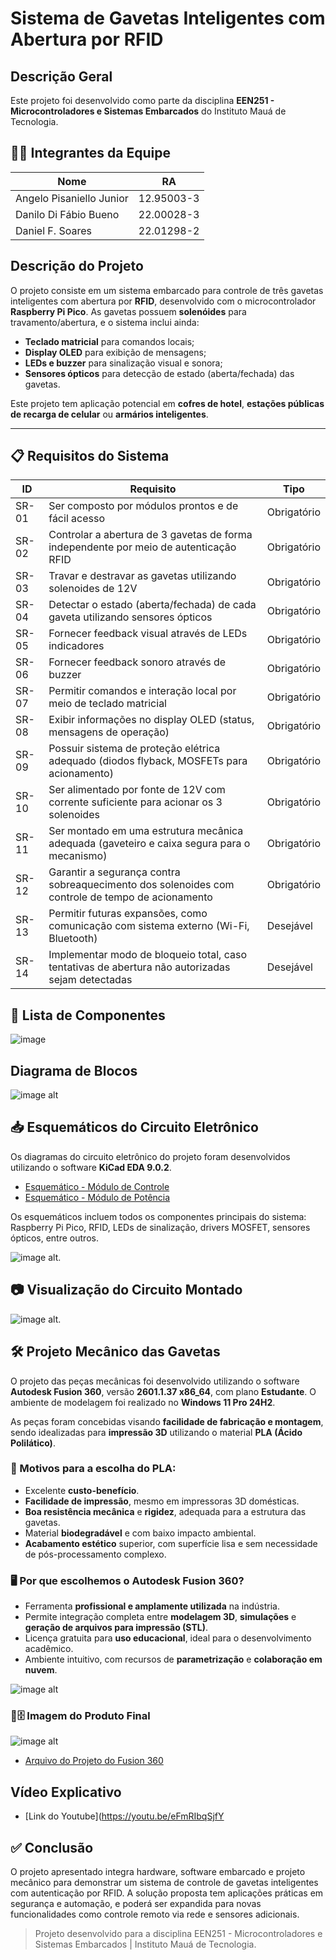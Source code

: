 # Sistema de Gavetas Inteligentes com Abertura por RFID

## Descrição Geral
Este projeto foi desenvolvido como parte da disciplina **EEN251 - Microcontroladores e Sistemas Embarcados** do Instituto Mauá de Tecnologia.

## 👨‍💻 Integrantes da Equipe

| Nome                     | RA           |
|--------------------------|--------------|
| Angelo Pisaniello Junior | 12.95003-3   |
| Danilo Di Fábio Bueno    | 22.00028-3   |
| Daniel F. Soares         | 22.01298-2   |


## Descrição do Projeto

O projeto consiste em um sistema embarcado para controle de três gavetas inteligentes com abertura por **RFID**, desenvolvido com o microcontrolador **Raspberry Pi Pico**. As gavetas possuem **solenóides** para travamento/abertura, e o sistema inclui ainda:

- **Teclado matricial** para comandos locais;
- **Display OLED** para exibição de mensagens;
- **LEDs e buzzer** para sinalização visual e sonora;
- **Sensores ópticos** para detecção de estado (aberta/fechada) das gavetas.

Este projeto tem aplicação potencial em **cofres de hotel**, **estações públicas de recarga de celular** ou **armários inteligentes**.

---

## 📋 Requisitos do Sistema

| ID       | Requisito                                                                                         | Tipo         |
|----------|---------------------------------------------------------------------------------------------------|--------------|
| SR-01    | Ser composto por módulos prontos e de fácil acesso                                                | Obrigatório  |
| SR-02    | Controlar a abertura de 3 gavetas de forma independente por meio de autenticação RFID             | Obrigatório  |
| SR-03    | Travar e destravar as gavetas utilizando solenoides de 12V                                        | Obrigatório  |
| SR-04    | Detectar o estado (aberta/fechada) de cada gaveta utilizando sensores ópticos                     | Obrigatório  |
| SR-05    | Fornecer feedback visual através de LEDs indicadores                                              | Obrigatório  |
| SR-06    | Fornecer feedback sonoro através de buzzer                                                        | Obrigatório  |
| SR-07    | Permitir comandos e interação local por meio de teclado matricial                                 | Obrigatório  |
| SR-08    | Exibir informações no display OLED (status, mensagens de operação)                                | Obrigatório  |
| SR-09    | Possuir sistema de proteção elétrica adequado (diodos flyback, MOSFETs para acionamento)          | Obrigatório  |
| SR-10    | Ser alimentado por fonte de 12V com corrente suficiente para acionar os 3 solenoides              | Obrigatório  |
| SR-11    | Ser montado em uma estrutura mecânica adequada (gaveteiro e caixa segura para o mecanismo)        | Obrigatório  |
| SR-12    | Garantir a segurança contra sobreaquecimento dos solenoides com controle de tempo de acionamento  | Obrigatório  |
| SR-13    | Permitir futuras expansões, como comunicação com sistema externo (Wi-Fi, Bluetooth)               | Desejável    |
| SR-14    | Implementar modo de bloqueio total, caso tentativas de abertura não autorizadas sejam detectadas  | Desejável    |


## 📝 Lista de Componentes

![image](https://github.com/angelopisaniello/cofre-rfid-pico/blob/c823bec8c20731a69ab787b1f216f1d6f6b832eb/Esquematico_eletronico/Lista%20de%20Material_rev1.png)


## Diagrama de Blocos
![image alt](https://github.com/angelopisaniello/cofre-rfid-pico/blob/c4062b0324a2e89cb6f8d55536021832ba76cf56/PROJETO_V5.png)

## 📥 Esquemáticos do Circuito Eletrônico

Os diagramas do circuito eletrônico do projeto foram desenvolvidos utilizando o software **KiCad EDA 9.0.2**.

- [Esquemático - Módulo de Controle](https://github.com/angelopisaniello/cofre-rfid-pico/blob/main/Esquematico_eletronico/proj1_sch01.pdf)
- [Esquemático - Módulo de Potência](https://github.com/angelopisaniello/cofre-rfid-pico/blob/main/Esquematico_eletronico/proj1_sch02.pdf)

Os esquemáticos incluem todos os componentes principais do sistema: Raspberry Pi Pico, RFID, LEDs de sinalização, drivers MOSFET, sensores ópticos, entre outros.

![image alt](https://github.com/angelopisaniello/cofre-rfid-pico/blob/72e9cd8d6a3c8094ddc1b43018709e2de372c4bc/Esquematico_eletronico/Esquem%C3%A1tico.png).

## 📷 Visualização do Circuito Montado

![image alt](https://github.com/angelopisaniello/cofre-rfid-pico/blob/dc86d4a58f1d83bd9ab3b703471dcb323ed62721/Esquematico_eletronico/Imagem_01.jpg).


## 🛠️ Projeto Mecânico das Gavetas

O projeto das peças mecânicas foi desenvolvido utilizando o software **Autodesk Fusion 360**, versão **2601.1.37 x86_64**, com plano **Estudante**. O ambiente de modelagem foi realizado no **Windows 11 Pro 24H2**.

As peças foram concebidas visando **facilidade de fabricação e montagem**, sendo idealizadas para **impressão 3D** utilizando o material **PLA (Ácido Polilático)**.

### 🎯 Motivos para a escolha do PLA:
- Excelente **custo-benefício**.
- **Facilidade de impressão**, mesmo em impressoras 3D domésticas.
- **Boa resistência mecânica** e **rigidez**, adequada para a estrutura das gavetas.
- Material **biodegradável** e com baixo impacto ambiental.
- **Acabamento estético** superior, com superfície lisa e sem necessidade de pós-processamento complexo.

### 🖥️ Por que escolhemos o Autodesk Fusion 360?
- Ferramenta **profissional e amplamente utilizada** na indústria.
- Permite integração completa entre **modelagem 3D**, **simulações** e **geração de arquivos para impressão (STL)**.
- Licença gratuita para **uso educacional**, ideal para o desenvolvimento acadêmico.
- Ambiente intuitivo, com recursos de **parametrização** e **colaboração em nuvem**.

![image alt](https://github.com/angelopisaniello/cofre-rfid-pico/blob/main/Folha_de_desenho_v2.png)

### 🔐🗄️ Imagem do Produto Final

![image alt](https://github.com/angelopisaniello/cofre-rfid-pico/blob/c5b64099f9fb3f7916a1c895a6baed32395207fb/Projeto%20Mec%C3%A2nico/Imagem_01.jpg)

- [Arquivo do Projeto do Fusion 360](https://github.com/angelopisaniello/cofre-rfid-pico/blob/8d926f475f4df262f432c6a18744f179cbe58f7a/Projeto%20Mec%C3%A2nico/Angelo%20v4%20v16%20v1.f3d)

## Vídeo Explicativo

- [Link do Youtube](https://youtu.be/eFmRIbqSjfY

## ✅ Conclusão

O projeto apresentado integra hardware, software embarcado e projeto mecânico para demonstrar um sistema de controle de gavetas inteligentes com autenticação por RFID. A solução proposta tem aplicações práticas em segurança e automação, e poderá ser expandida para novas funcionalidades como controle remoto via rede e sensores adicionais.

> Projeto desenvolvido para a disciplina EEN251 - Microcontroladores e Sistemas Embarcados | Instituto Mauá de Tecnologia.

